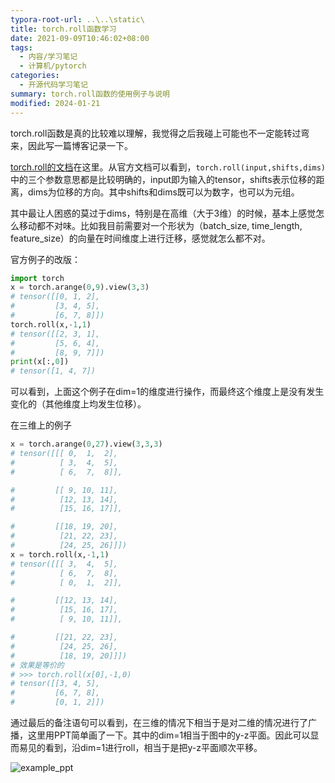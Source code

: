 ```yaml
---
typora-root-url: ..\..\static\
title: torch.roll函数学习
date: 2021-09-09T10:46:02+08:00
tags:
  - 内容/学习笔记
  - 计算机/pytorch
categories:
  - 开源代码学习笔记
summary: torch.roll函数的使用例子与说明
modified: 2024-01-21
---
```


torch.roll函数是真的比较难以理解，我觉得之后我碰上可能也不一定能转过弯来，因此写一篇博客记录一下。

[torch.roll的文档](https://pytorch.org/docs/stable/generated/torch.roll.html)在这里。从官方文档可以看到，`torch.roll(input,shifts,dims)`中的三个参数意思都是比较明确的，input即为输入的tensor，shifts表示位移的距离，dims为位移的方向。其中shifts和dims既可以为数字，也可以为元组。

其中最让人困惑的莫过于dims，特别是在高维（大于3维）的时候，基本上感觉怎么移动都不对味。比如我目前需要对一个形状为（batch_size, time_length, feature_size）的向量在时间维度上进行迁移，感觉就怎么都不对。

官方例子的改版：
```python
import torch
x = torch.arange(0,9).view(3,3)
# tensor([[0, 1, 2],
#         [3, 4, 5],
#         [6, 7, 8]])
torch.roll(x,-1,1)
# tensor([[2, 3, 1],
#         [5, 6, 4],
#         [8, 9, 7]])
print(x[:,0])
# tensor([1, 4, 7])
```

可以看到，上面这个例子在dim=1的维度进行操作，而最终这个维度上是没有发生变化的（其他维度上均发生位移）。

在三维上的例子

```python
x = torch.arange(0,27).view(3,3,3)
# tensor([[[ 0,  1,  2],
#          [ 3,  4,  5],
#          [ 6,  7,  8]],

#         [[ 9, 10, 11],
#          [12, 13, 14],
#          [15, 16, 17]],

#         [[18, 19, 20],
#          [21, 22, 23],
#          [24, 25, 26]]])
x = torch.roll(x,-1,1)
# tensor([[[ 3,  4,  5],
#          [ 6,  7,  8],
#          [ 0,  1,  2]],

#         [[12, 13, 14],
#          [15, 16, 17],
#          [ 9, 10, 11]],

#         [[21, 22, 23],
#          [24, 25, 26],
#          [18, 19, 20]]])
# 效果是等价的
# >>> torch.roll(x[0],-1,0)
# tensor([[3, 4, 5],
#         [6, 7, 8],
#         [0, 1, 2]])
```

通过最后的备注语句可以看到，在三维的情况下相当于是对二维的情况进行了广播，这里用PPT简单画了一下。其中的dim=1相当于图中的y-z平面。因此可以显而易见的看到，沿dim=1进行roll，相当于是把y-z平面顺次平移。

![example_ppt](/assets/20210909_torch.roll函数学习/example.png)